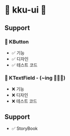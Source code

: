 # 🍭 kku-ui 🍬

## Support

### 📌 KButton
- ✅ 기능
- ✅ 디자인
- ✅ 테스트 코드

### 📌 KTextField -  (~ing 🏃🏻‍♂️)
- ❌ 기능
- ❌ 디자인
- ❌ 테스트 코드


##  Support

- ✅ StoryBook
